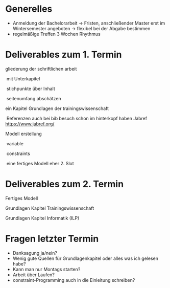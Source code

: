 # Generelles

- Anmeldung der Bachelorarbeit -> Fristen, anschließender Master erst im Wintersemester angeboten -> flexibel bei der Abgabe bestimmen
- regelmäßige Treffen 3 Wochen Rhythmus

# Deliverables zum 1. Termin

gliederung der schriftlichen arbeit  

​		mit Unterkapitel 

​		stichpunkte über Inhalt

​		seitenumfang abschätzen

ein Kapitel Grundlagen der trainingswissenschaft

​		Referenzen auch bei bib besuch schon im hinterkopf haben Jabref https://www.jabref.org/

Modell erstellung 

​		variable

​		constraints

​		eine fertiges Modell eher 2. Slot 

# Deliverables zum 2. Termin

Fertiges Modell 

Grundlagen Kapitel Trainingswissenschaft

Grundlagen Kapitel Informatik (ILP)

# Fragen letzter Termin

- Danksagung ja/nein?
- Wenig gute Quellen für Grundlagenkapitel oder alles was ich gelesen habe?
- Kann man nur Montags starten? 
- Arbeit über Laufen? 
- constraint-Programming auch in die Einleitung schreiben?

